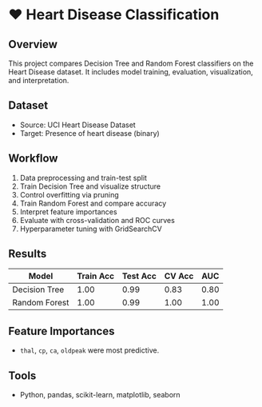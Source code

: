 # ❤️ Heart Disease Classification

## Overview
This project compares Decision Tree and Random Forest classifiers on the Heart Disease dataset. It includes model training, evaluation, visualization, and interpretation.

## Dataset
- Source: UCI Heart Disease Dataset
- Target: Presence of heart disease (binary)

## Workflow
1. Data preprocessing and train-test split
2. Train Decision Tree and visualize structure
3. Control overfitting via pruning
4. Train Random Forest and compare accuracy
5. Interpret feature importances
6. Evaluate with cross-validation and ROC curves
7. Hyperparameter tuning with GridSearchCV

## Results
| Model           | Train Acc | Test Acc | CV Acc | AUC |
|----------------|-----------|----------|--------|-----|
| Decision Tree  | 1.00      | 0.99     | 0.83   | 0.80 |
| Random Forest  | 1.00      | 0.99     | 1.00   | 1.00 |

## Feature Importances
- `thal`, `cp`, `ca`, `oldpeak` were most predictive.

## Tools
- Python, pandas, scikit-learn, matplotlib, seaborn
